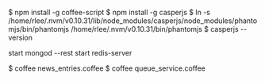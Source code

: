
$ npm install -g coffee-script
$ npm install -g casperjs
$ ln -s /home/rlee/.nvm/v0.10.31/lib/node_modules/casperjs/node_modules/phantomjs/bin/phantomjs /home/rlee/.nvm/v0.10.31/bin/phantomjs
$ casperjs --version

start mongod --rest
start redis-server

$ coffee news_entries.coffee
$ coffee queue_service.coffee
